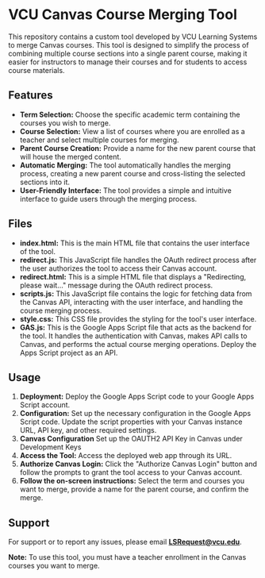 
# VCU Canvas Course Merging Tool

This repository contains a custom tool developed by VCU Learning Systems to merge Canvas courses. This tool is designed to simplify the process of combining multiple course sections into a single parent course, making it easier for instructors to manage their courses and for students to access course materials. 

## Features

- **Term Selection:** Choose the specific academic term containing the courses you wish to merge.
- **Course Selection:**  View a list of courses where you are enrolled as a teacher and select multiple courses for merging.
- **Parent Course Creation:** Provide a name for the new parent course that will house the merged content.
- **Automatic Merging:** The tool automatically handles the merging process, creating a new parent course and cross-listing the selected sections into it.
- **User-Friendly Interface:** The tool provides a simple and intuitive interface to guide users through the merging process.

## Files

- **index.html:** This is the main HTML file that contains the user interface of the tool.
- **redirect.js:** This JavaScript file handles the OAuth redirect process after the user authorizes the tool to access their Canvas account.
- **redirect.html:** This is a simple HTML file that displays a "Redirecting, please wait..." message during the OAuth redirect process.
- **scripts.js:** This JavaScript file contains the logic for fetching data from the Canvas API, interacting with the user interface, and handling the course merging process.
- **style.css:** This CSS file provides the styling for the tool's user interface.
- **GAS.js:** This is the Google Apps Script file that acts as the backend for the tool. It handles the authentication with Canvas, makes API calls to Canvas, and performs the actual course merging operations. Deploy the Apps Script project as an API.

## Usage

1. **Deployment:** Deploy the Google Apps Script code to your Google Apps Script account.
2. **Configuration:** Set up the necessary configuration in the Google Apps Script code. Update the script properties with your Canvas instance URL, API key, and other required settings.
3. **Canvas Configuration** Set up the OAUTH2 API Key in Canvas under Development Keys
4. **Access the Tool:** Access the deployed web app through its URL.
5. **Authorize Canvas Login:**  Click the "Authorize Canvas Login" button and follow the prompts to grant the tool access to your Canvas account.
6. **Follow the on-screen instructions:** Select the term and courses you want to merge, provide a name for the parent course, and confirm the merge.

## Support 

For support or to report any issues, please email **LSRequest@vcu.edu**. 

**Note:** To use this tool, you must have a teacher enrollment in the Canvas courses you want to merge.
